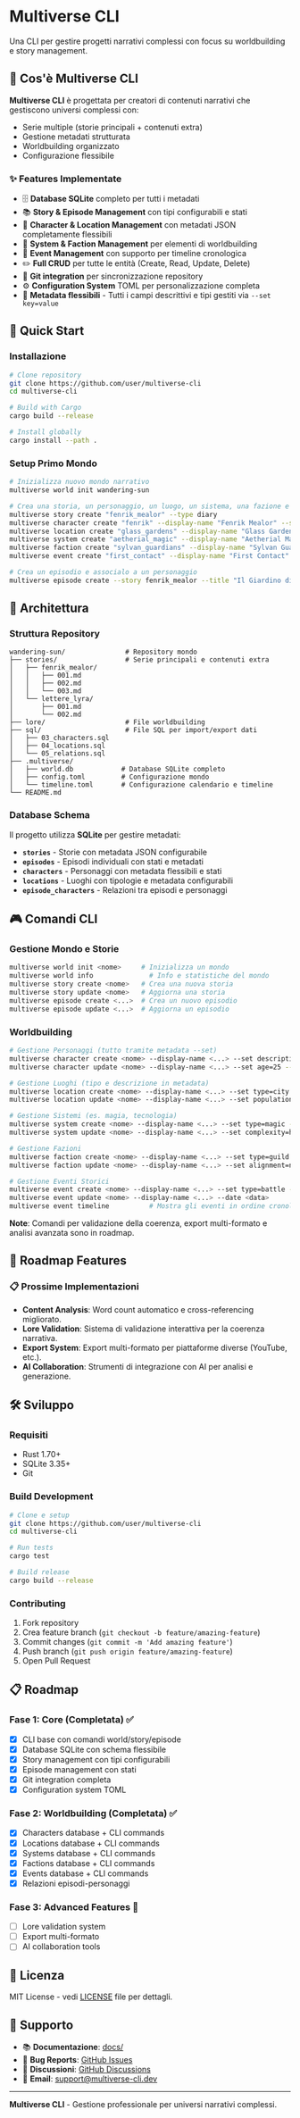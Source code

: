 # Multiverse CLI

Una CLI per gestire progetti narrativi complessi con focus su worldbuilding e story management.

## 🎯 Cos'è Multiverse CLI

**Multiverse CLI** è progettata per creatori di contenuti narrativi che gestiscono universi complessi con:
- Serie multiple (storie principali + contenuti extra)  
- Gestione metadati strutturata
- Worldbuilding organizzato
- Configurazione flessibile

### ✨ Features Implementate

- 🗄️ **Database SQLite** completo per tutti i metadati
- 📚 **Story & Episode Management** con tipi configurabili e stati
- 👥 **Character & Location Management** con metadati JSON completamente flessibili
- 🔮 **System & Faction Management** per elementi di worldbuilding
- 📅 **Event Management** con supporto per timeline cronologica
- ✏️ **Full CRUD** per tutte le entità (Create, Read, Update, Delete)
- 🔗 **Git integration** per sincronizzazione repository
- ⚙️ **Configuration System** TOML per personalizzazione completa
- 🧩 **Metadata flessibili** - Tutti i campi descrittivi e tipi gestiti via `--set key=value`

## 🚀 Quick Start

### Installazione

```bash
# Clone repository
git clone https://github.com/user/multiverse-cli
cd multiverse-cli

# Build with Cargo
cargo build --release

# Install globally
cargo install --path .
```

### Setup Primo Mondo

```bash
# Inizializza nuovo mondo narrativo
multiverse world init wandering-sun

# Crea una storia, un personaggio, un luogo, un sistema, una fazione e un evento
multiverse story create "fenrik_mealor" --type diary
multiverse character create "fenrik" --display-name "Fenrik Mealor" --set profession=explorer --set description="Esploratore del regno"
multiverse location create "glass_gardens" --display-name "Glass Gardens" --set type=region --set description="Giardini cristallini"
multiverse system create "aetherial_magic" --display-name "Aetherial Magic" --set type=magic --set description="Sistema magico etereo"
multiverse faction create "sylvan_guardians" --display-name "Sylvan Guardians" --set type=guild --set description="Guardiani della foresta"
multiverse event create "first_contact" --display-name "First Contact" --set type=discovery --set description="Primo contatto" --date "1A/1/1"

# Crea un episodio e associalo a un personaggio
multiverse episode create --story fenrik_mealor --title "Il Giardino di Vetro"
```

## 📖 Architettura

### Struttura Repository

```
wandering-sun/               # Repository mondo
├── stories/                 # Serie principali e contenuti extra
│   ├── fenrik_mealor/
│   │   ├── 001.md
│   │   ├── 002.md
│   │   └── 003.md
│   └── lettere_lyra/
│       ├── 001.md
│       └── 002.md
├── lore/                    # File worldbuilding
├── sql/                     # File SQL per import/export dati
│   ├── 03_characters.sql
│   ├── 04_locations.sql
│   └── 05_relations.sql
├── .multiverse/
│   ├── world.db            # Database SQLite completo
│   ├── config.toml         # Configurazione mondo
│   └── timeline.toml       # Configurazione calendario e timeline
└── README.md
```

### Database Schema

Il progetto utilizza **SQLite** per gestire metadati:

- **`stories`** - Storie con metadata JSON configurabile
- **`episodes`** - Episodi individuali con stati e metadati
- **`characters`** - Personaggi con metadata flessibili e stati
- **`locations`** - Luoghi con tipologie e metadata configurabili
- **`episode_characters`** - Relazioni tra episodi e personaggi

## 🎮 Comandi CLI

### Gestione Mondo e Storie

```bash
multiverse world init <nome>     # Inizializza un mondo
multiverse world info              # Info e statistiche del mondo
multiverse story create <nome>   # Crea una nuova storia
multiverse story update <nome>   # Aggiorna una storia
multiverse episode create <...>  # Crea un nuovo episodio
multiverse episode update <...>  # Aggiorna un episodio
```

### Worldbuilding

```bash
# Gestione Personaggi (tutto tramite metadata --set)
multiverse character create <nome> --display-name <...> --set description="..." --set profession="..."
multiverse character update <nome> --display-name <...> --set age=25 --set status=active

# Gestione Luoghi (tipo e descrizione in metadata)
multiverse location create <nome> --display-name <...> --set type=city --set description="..."
multiverse location update <nome> --display-name <...> --set population=10000

# Gestione Sistemi (es. magia, tecnologia)
multiverse system create <nome> --display-name <...> --set type=magic --set description="..."
multiverse system update <nome> --display-name <...> --set complexity=high

# Gestione Fazioni
multiverse faction create <nome> --display-name <...> --set type=guild --set description="..."
multiverse faction update <nome> --display-name <...> --set alignment=neutral

# Gestione Eventi Storici
multiverse event create <nome> --display-name <...> --set type=battle --set description="..." --date <data>
multiverse event update <nome> --display-name <...> --date <data>
multiverse event timeline          # Mostra gli eventi in ordine cronologico
```

**Note**: Comandi per validazione della coerenza, export multi-formato e analisi avanzata sono in roadmap.

## 🔮 Roadmap Features

### 📋 Prossime Implementazioni

- **Content Analysis**: Word count automatico e cross-referencing migliorato.
- **Lore Validation**: Sistema di validazione interattiva per la coerenza narrativa.
- **Export System**: Export multi-formato per piattaforme diverse (YouTube, etc.).
- **AI Collaboration**: Strumenti di integrazione con AI per analisi e generazione.

## 🛠️ Sviluppo

### Requisiti

- Rust 1.70+
- SQLite 3.35+
- Git

### Build Development

```bash
# Clone e setup
git clone https://github.com/user/multiverse-cli
cd multiverse-cli

# Run tests
cargo test

# Build release
cargo build --release
```

### Contributing

1. Fork repository
2. Crea feature branch (`git checkout -b feature/amazing-feature`)
3. Commit changes (`git commit -m 'Add amazing feature'`)
4. Push branch (`git push origin feature/amazing-feature`)
5. Open Pull Request

## 📋 Roadmap

### Fase 1: Core (Completata) ✅
- [x] CLI base con comandi world/story/episode
- [x] Database SQLite con schema flessibile
- [x] Story management con tipi configurabili
- [x] Episode management con stati
- [x] Git integration completa
- [x] Configuration system TOML

### Fase 2: Worldbuilding (Completata) ✅
- [x] Characters database + CLI commands
- [x] Locations database + CLI commands
- [x] Systems database + CLI commands
- [x] Factions database + CLI commands
- [x] Events database + CLI commands
- [x] Relazioni episodi-personaggi

### Fase 3: Advanced Features 🚧
- [ ] Lore validation system
- [ ] Export multi-formato
- [ ] AI collaboration tools

## 📄 Licenza

MIT License - vedi [LICENSE](LICENSE) file per dettagli.

## 🤝 Supporto

- 📚 **Documentazione**: [docs/](docs/)
- 🐛 **Bug Reports**: [GitHub Issues](https://github.com/user/multiverse-cli/issues)
- 💬 **Discussioni**: [GitHub Discussions](https://github.com/user/multiverse-cli/discussions)
- 📧 **Email**: support@multiverse-cli.dev

---

**Multiverse CLI** - Gestione professionale per universi narrativi complessi.